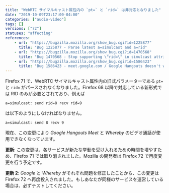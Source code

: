 ```yaml
---
title: "WebRTC サイマルキャスト属性内の `pt=` と `rid=` は非対応となりました"
date: "2019-10-09T23:17:00-04:00"
categories: ["audio-video"]
tags: []
versions: ["72"]
statuses: "affecting"
references:
    - url: "https://bugzilla.mozilla.org/show_bug.cgi?id=1225877"
      title: "Bug 1225877 - Parse latest a=simulcast and a=rid"
    - url: "https://bugzilla.mozilla.org/show_bug.cgi?id=1470568"
      title: "Bug 1470568 - Stop supporting \"rid=\" in simulcast attributes once ESR doesn't serialize it anymore"
    - url: "https://bugzilla.mozilla.org/show_bug.cgi?id=1586423"
      title: "Bug 1586423 - meet.google.com / Google Hangouts doesn't work in Nightly (\"Couldn't start the video call because of an error\")"
---
```

Firefox 71 で、WebRTC サイマルキャスト属性内の旧式パラメーターである `pt=` と `rid=` がパースされなくなりました。Firefox 68 以降で対応している新形式では RID のみが必要とされており、例えば

```
a=simulcast: send rid=8 recv rid=9
```

は以下のようにしなければなりません。

```
a=simulcast: send 8 recv 9
```

現在、この変更により *Google Hangouts Meet* と *Whereby* のビデオ通話が使用できなくなっています。

**更新**: この変更は、各サービスが新たな挙動を受け入れるための時間を増やすため、Firefox 71 では取り消されました。Mozilla の開発者は Firefox 72 で再度変更を行う予定です。

**更新 2**: *Google* と *Whereby* がそれぞれ問題を修正したことから、この変更は Firefox 72 へ再度投入されました。もしあなたが同様のサービスを運営している場合は、必ずテストしてください。
